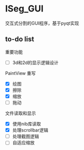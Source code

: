 # ISeg_GUI
交互式分割的GUI程序，基于pyqt实现

## to-do list
重要功能
- [ ] 3d和2d的显示逻辑设计

PaintView 重写
- [x] 绘图
- [x] 擦除
- [x] 缩放
- [ ] 拖动

文件读取和显示
- [x] 使用nib库读取
- [x] 处理scrollbar逻辑
- [ ] 处理截图逻辑
- [ ] 自适应缩放
